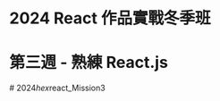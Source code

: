 # 2024 React 作品實戰冬季班


# 第三週 - 熟練 React.js  
 
#   2 0 2 4 _ h e x _ r e a c t _ M i s s i o n 3 
 
